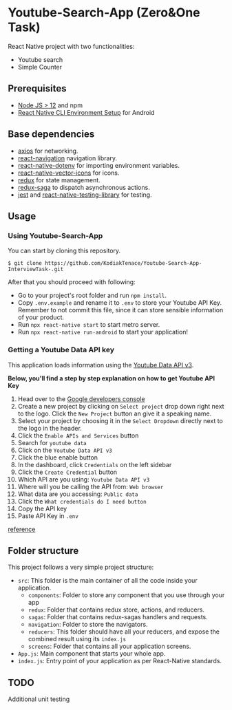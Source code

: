 Youtube-Search-App (Zero&One Task)
================================================
React Native project with two functionalities:
- Youtube search
- Simple Counter

## Prerequisites
- [Node JS > 12](https://nodejs.org/) and npm
- [React Native CLI Environment Setup](https://reactnative.dev/docs/environment-setup) for Android

## Base dependencies
- [axios](https://github.com/axios/axios) for networking.
- [react-navigation](https://reactnavigation.org/) navigation library.
- [react-native-dotenv](https://github.com/zetachang/react-native-dotenv) for importing environment variables.
- [react-native-vector-icons](https://github.com/oblador/react-native-vector-icons) for icons.
- [redux](https://redux.js.org/) for state management.
- [redux-saga](https://redux-saga.js.org/) to dispatch asynchronous actions.
- [jest](https://facebook.github.io/jest/) and [react-native-testing-library](https://callstack.github.io/react-native-testing-library/) for testing.

## Usage

### Using Youtube-Search-App

You can start by cloning this repository. 

`$ git clone https://github.com/KodiakTenace/Youtube-Search-App-InterviewTask-.git`

After that you should proceed with following:
- Go to your project's root folder and run `npm install`.
- Copy `.env.example` and rename it to `.env` to store your Youtube API Key. Remember to not commit this file, since it can store sensible information of your product.
- Run  `npx react-native start` to start metro server.
- Run  `npx react-native run-android` to start your application!


### Getting a Youtube Data API key
This application loads information using the [Youtube Data API v3](https://developers.google.com/youtube/v3/docs/).

**Below, you'll find a step by step explanation on how to get Youtube API Key**

1. Head over to the [Google developers console](https://console.developers.google.com)
2. Create a new project by clicking on `Select project` drop down right next to the logo. Click the `New Project` button an give it a speaking name.
3. Select your project by choosing it in the `Select Dropdown` directly next to the logo in the header.
4. Click the `Enable APIs and Services` button
5. Search for `youtube data`
6. Click on the `Youtube Data API v3`
7. Click the blue enable button
8. In the dashboard, click `Credentials` on the left sidebar
9. Click the `Create Credential` button
10. Which API are you using: `Youtube Data API v3`
11. Where will you be calling the API from: `Web browser`
12. What data are you accessing: `Public data`
13. Click the `What credentials do I need button`
14. Copy the API key
15. Paste API Key in `.env` 

[reference](https://raw.githubusercontent.com/productioncoder/youtube-react/master/README.md)


## Folder structure
This project follows a very simple project structure:
- `src`: This folder is the main container of all the code inside your application.
  - `components`: Folder to store any component that you use through your app
  - `redux`: Folder that contains redux store, actions, and reducers.
  - `sagas`: Folder that contains redux-sagas handlers and requests.
  - `navigation`: Folder to store the navigators.
  - `reducers`: This folder should have all your reducers, and expose the combined result using its `index.js`
  - `screens`: Folder that contains all your application screens.
- `App.js`: Main component that starts your whole app.
- `index.js`: Entry point of your application as per React-Native standards.

## TODO
Additional unit testing 



